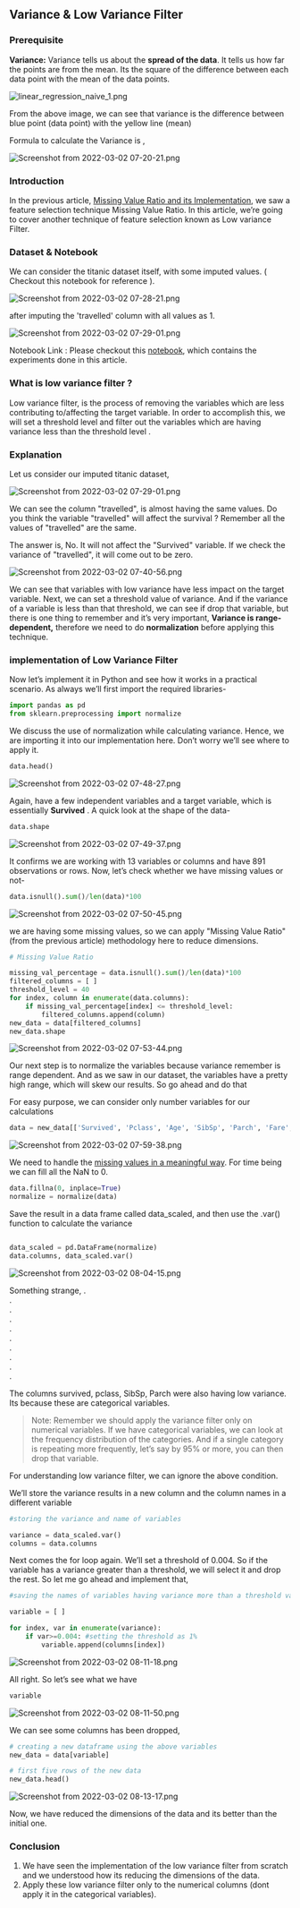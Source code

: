 ## Variance & Low Variance Filter

### Prerequisite

**Variance:** Variance tells us about the **spread of the data**.  It tells us how far the points are from the mean. Its the square of the difference between each data point with the mean of the data points. 


![linear_regression_naive_1.png](https://cdn.hashnode.com/res/hashnode/image/upload/v1646185728800/N-2Gz8gZg.png)

From the above image, we can see that variance is the difference between blue point (data point) with the yellow line (mean)

Formula to calculate the Variance is , 

![Screenshot from 2022-03-02 07-20-21.png](https://cdn.hashnode.com/res/hashnode/image/upload/v1646185844592/nUWiJ1jXk.png)



### Introduction

In the previous article,  [Missing Value Ratio and its Implementation](https://blog.learnml.xyz/the-missing-value-ratio), we saw a feature selection technique Missing Value Ratio. In this article, we’re going to cover another technique of feature selection known as Low variance Filter.

### Dataset & Notebook

We can consider the titanic dataset itself, with some imputed values. ( Checkout this notebook for reference ). 

![Screenshot from 2022-03-02 07-28-21.png](https://cdn.hashnode.com/res/hashnode/image/upload/v1646186318702/IV9iEje7P.png)

after imputing the 'travelled' column with all values as 1. 


![Screenshot from 2022-03-02 07-29-01.png](https://cdn.hashnode.com/res/hashnode/image/upload/v1646186356729/1IF7h6ZGk.png)

Notebook Link : Please checkout this [notebook](https://colab.research.google.com/drive/1h7FbL7xrHXyhNY_n5nlNjU-4nRcHhS2t?usp=sharing), which contains the experiments done in this article.  

### What is low variance filter ?

Low variance filter, is the process of removing the variables which are less contributing to/affecting the target variable. In order to accomplish this, we will set a threshold level and filter out the variables which are having variance less than the threshold level . 

### Explanation

Let us consider our imputed titanic dataset, 

![Screenshot from 2022-03-02 07-29-01.png](https://cdn.hashnode.com/res/hashnode/image/upload/v1646186911471/Ybxh8TbkE.png)

We can see the column "travelled", is almost having the same values. Do you think the variable "travelled" will affect the survival ? Remember all the values of "travelled" are the same.

The answer is, No. It will not affect the "Survived" variable. If we check the variance of "travelled", it will come out to be zero.


![Screenshot from 2022-03-02 07-40-56.png](https://cdn.hashnode.com/res/hashnode/image/upload/v1646187067922/AOdMn6qJr.png)


We can see that variables with low variance have less impact on the target variable. Next, we can set a threshold value of variance. And if the variance of a variable is less than that threshold, we can see if drop that variable, but there is one thing to remember and it’s very important, **Variance is range-dependent,** therefore we need to do **normalization** before applying this technique.

### implementation of Low Variance Filter

Now let’s implement it in Python and see how it works in a practical scenario. As always we’ll first import the required libraries-

```python
import pandas as pd
from sklearn.preprocessing import normalize
```
We discuss the use of normalization while calculating variance. Hence, we are importing it into our implementation here. Don’t worry we’ll see where to apply it.

```python
data.head()
```


![Screenshot from 2022-03-02 07-48-27.png](https://cdn.hashnode.com/res/hashnode/image/upload/v1646187518879/YdXYnT5aA.png)


Again, have a few independent variables and a target variable, which is essentially **Survived** . A quick look at the shape of the data-

```python
data.shape
```

![Screenshot from 2022-03-02 07-49-37.png](https://cdn.hashnode.com/res/hashnode/image/upload/v1646187588886/JI3X0zoEh.png)

It confirms we are working with 13 variables or columns and have 891 observations or rows. Now, let’s check whether we have missing values or not-

```python
data.isnull().sum()/len(data)*100
```


![Screenshot from 2022-03-02 07-50-45.png](https://cdn.hashnode.com/res/hashnode/image/upload/v1646187660572/AQ0ecQHAj.png)


we are having some missing values, so we can apply "Missing Value Ratio" (from the previous article)  methodology here to reduce dimensions. 

```python
# Missing Value Ratio

missing_val_percentage = data.isnull().sum()/len(data)*100
filtered_columns = [ ]
threshold_level = 40
for index, column in enumerate(data.columns):
    if missing_val_percentage[index] <= threshold_level:
        filtered_columns.append(column)
new_data = data[filtered_columns]
new_data.shape

```

![Screenshot from 2022-03-02 07-53-44.png](https://cdn.hashnode.com/res/hashnode/image/upload/v1646187835820/uHehHWFLi.png)


Our next step is to normalize the variables because variance remember is range dependent. And as we saw in our dataset, the variables have a pretty high range, which will skew our results. So go ahead and do that

For easy purpose, we can consider only number variables for our calculations


```python
data = new_data[['Survived', 'Pclass', 'Age', 'SibSp', 'Parch', 'Fare', 'travelled' ]]
```

![Screenshot from 2022-03-02 07-59-38.png](https://cdn.hashnode.com/res/hashnode/image/upload/v1646188204559/oyhNsWDPs.png)

We need to handle the [missing values in a meaningful way](https://blog.learnml.xyz/tactics-to-handle-missing-values). For time being we can fill all the NaN to 0. 

```python
data.fillna(0, inplace=True)
normalize = normalize(data)
```

Save the result in a data frame called data_scaled, and then use the .var() function to calculate the variance

```python

data_scaled = pd.DataFrame(normalize)
data.columns, data_scaled.var()
```


![Screenshot from 2022-03-02 08-04-15.png](https://cdn.hashnode.com/res/hashnode/image/upload/v1646188470802/b9cH3crxc.png)

Something strange, 
. <br>
.<br>
.<br>
.<br>
.<br>
.<br>
.<br>
.<br>
.<br>
.<br>

The columns survived, pclass, SibSp, Parch were also having low variance. Its because these are categorical variables. 

> Note: Remember we should apply the variance filter only on numerical variables. If we have categorical variables, we can look at the frequency distribution of the categories. And if a single category is repeating more frequently, let’s say by 95% or more, you can then drop that variable. 

For understanding low variance filter, we can ignore the above condition. 

We’ll store the variance results in a new column and the column names in a different variable

```python
#storing the variance and name of variables

variance = data_scaled.var()
columns = data.columns
```

Next comes the for loop again. We’ll set a threshold of 0.004. So if the variable has a variance greater than a threshold, we will select it and drop the rest. So let me go ahead and implement that,

```python
#saving the names of variables having variance more than a threshold value

variable = [ ]

for index, var in enumerate(variance):
    if var>=0.004: #setting the threshold as 1%
        variable.append(columns[index])
```


![Screenshot from 2022-03-02 08-11-18.png](https://cdn.hashnode.com/res/hashnode/image/upload/v1646188892465/48YtoxQU2.png)


All right. So let’s see what we have

```python
variable
```

![Screenshot from 2022-03-02 08-11-50.png](https://cdn.hashnode.com/res/hashnode/image/upload/v1646188922945/IIp_v-eKd.png)

We can see some columns has been dropped, 

```python
# creating a new dataframe using the above variables
new_data = data[variable]

# first five rows of the new data
new_data.head()
```


![Screenshot from 2022-03-02 08-13-17.png](https://cdn.hashnode.com/res/hashnode/image/upload/v1646189010038/_aMPyT9iW.png)
 
Now, we have reduced the dimensions of the data and its better than the initial one. 

### Conclusion
1. We have seen the implementation of the low variance filter from scratch and we understood how its reducing the dimensions of the data. 
2. Apply these low variance filter only to the numerical columns (dont apply it in the categorical variables).


